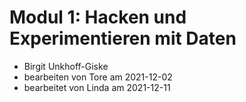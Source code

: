 # Modul 1: Hacken und Experimentieren mit Daten
- Birgit Unkhoff-Giske
- bearbeiten von Tore am 2021-12-02
- bearbeitet von Linda am 2021-12-11

